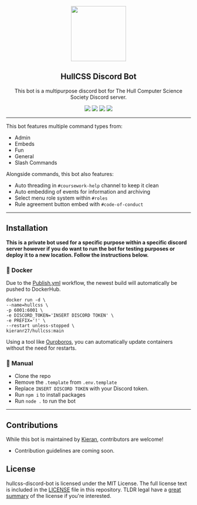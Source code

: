 <div align="center">

<img src="https://user-images.githubusercontent.com/32241933/176943810-d3016868-d91b-49cc-9461-ae01b7ffa44d.png" width="150" height="150">

## HullCSS Discord Bot

This bot is a multipurpose discord bot for The Hull Computer Science Society Discord server.

<img src="https://img.shields.io/github/actions/status/hullcss/hullcss-discord-bot/lint.yml?style=for-the-badge">
<img src="https://img.shields.io/badge/DiscordJS-V14-blue?style=for-the-badge&logo=DISCORD" />
<img src="https://img.shields.io/badge/Node%20Version-16.16.0-brightgreen?style=for-the-badge&logo=Node.js">
<img src="https://img.shields.io/badge/License-MIT-brightgreen?style=for-the-badge">
</div align="center">

---

This bot features multiple command types from:

- Admin
- Embeds
- Fun
- General
- Slash Commands

Alongside commands, this bot also features:

- Auto threading in `#coursework-help` channel to keep it clean
- Auto embedding of events for information and archiving
- Select menu role system within `#roles`
- Rule agreement button embed with `#code-of-conduct`

---

## Installation

**This is a private bot used for a specific purpose within a specific discord server however if you do want to run the bot for testing purposes or deploy it to a new location. Follow the instructions below.**

### 🐋 Docker

Due to the [Publish.yml](.github/workflows/publish.yml) workflow, the newest build will automatically be pushed to DockerHub.

```docker
docker run -d \
--name=hullcss \
-p 6001:6001 \
-e DISCORD_TOKEN='INSERT DISCORD TOKEN' \
-e PREFIX='!' \
--restart unless-stopped \
kieranr27/hullcss:main
```

Using a tool like [Ouroboros](https://github.com/gmt2001/ouroboros), you can automatically update containers without the need for restarts.

### 👷 Manual

- Clone the repo
- Remove the `.template` from `.env.template`
- Replace `INSERT DISCORD TOKEN` with your Discord token.
- Run `npm i` to install packages
- Run `node .` to run the bot

---

## Contributions

While this bot is maintained by [Kieran](https://github.com/KieranRobson), contributors are welcome!

- Contribution guidelines are coming soon.

## License

hullcss-discord-bot is licensed under the MIT License. The full license text is included in the [LICENSE](LICENSE) file in this repository. TLDR legal have a [great summary](https://www.tldrlegal.com/l/mit) of the license if you're interested.
